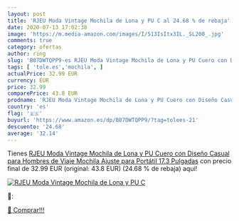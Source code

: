 ```yaml
---
layout: post
title: 'RJEU Moda Vintage Mochila de Lona y PU C al 24.68 % de rebaja'
date: 2020-07-13 17:02:38
image: 'https://m.media-amazon.com/images/I/513IsItx3IL._SL200_.jpg'
comments: true
category: ofertas
author: ring
slug: 'B07DWTQPP9-es RJEU Moda Vintage Mochila de Lona y PU Cuero con Diseño...'
tags: [ 'tole.es','mochila', ]
actualPrice: 32.99 EUR
currency: EUR
price: 32.99
comparePrice: 43.8 EUR
prodname: 'RJEU Moda Vintage Mochila de Lona y PU Cuero con Diseño Casual para Hombres de Viaje Mochila Ajuste para Portátil 17.3 Pulgadas'
country: 'es'
flag: '🇪🇸'
buyurl: 'https://www.amazon.es/dp/B07DWTQPP9/?tag=tolees-21'
descuento: '24.68'
average: '32.14'
---
```


Tienes [RJEU Moda Vintage Mochila de Lona y PU Cuero con Diseño Casual para Hombres de Viaje Mochila Ajuste para Portátil 17.3 Pulgadas](https://www.amazon.es/dp/B07DWTQPP9/?tag=tolees-21) con precio final de  32.99 EUR (original: 43.8 EUR) (24.68 %  de rebaja) aqui!

[![RJEU Moda Vintage Mochila de Lona y PU C](https://m.media-amazon.com/images/I/513IsItx3IL._SL200_.jpg)](https://www.amazon.es/dp/B07DWTQPP9/?tag=tolees-21)

🔎:


[🛒 Comprar!!!](https://www.amazon.es/dp/B07DWTQPP9/?tag=tolees-21)
